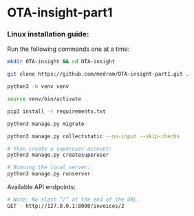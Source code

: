 # OTA-insight-part1

### Linux installation guide:
Run the following commands one at a time:

```bash
mkdir OTA-insight && cd OTA-insight

git clone https://github.com/medram/OTA-insight-part1.git .

python3 -m venv venv

source venv/bin/activate

pip3 install -r requirements.txt

python3 manage.py migrate

python3 manage.py collectstatic --no-input --skip-checks

# than create a superuser account:
python3 manage.py createsuperuser

# Running the local server:
python3 manage.py runserver
```

Available API endpoints:
```bash
# Note: No slash “/” at the end of the URL.
GET - http://127.0.0.1:8000/invoices/2
```
